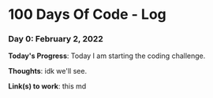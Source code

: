 # 100 Days Of Code - Log

### Day 0: February 2, 2022 

**Today's Progress**: Today I am starting the coding challenge.

**Thoughts**: idk we'll see.

**Link(s) to work**: this md